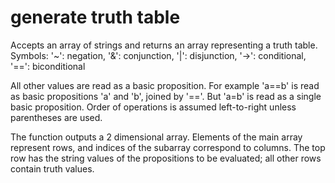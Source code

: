 # generate truth table

Accepts an array of strings and returns an array representing a truth table.  
Symbols: 
'~': negation,
'&': conjunction,
'|': disjunction,
'->': conditional,
'==': biconditional

All other values are read as a basic proposition.  For example 'a==b' is read as basic propositions  'a' and 'b', joined by '=='.  But 'a=b' is read as a single basic proposition.
Order of operations is assumed left-to-right unless parentheses are used.

The function outputs a 2 dimensional array.  Elements of the main array represent rows, and indices of the subarray correspond to columns.  The top row has the string values of the propositions to be evaluated; all other rows contain truth values. 

